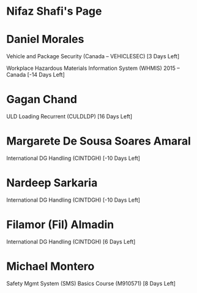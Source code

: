 # Nifaz Shafi's Page




# Daniel Morales


Vehicle and Package Security (Canada – VEHICLESEC) [3 Days Left]

Workplace Hazardous Materials Information System (WHMIS) 2015 – Canada [-14 Days Left]



# Gagan Chand


ULD Loading Recurrent (CULDLDP) [16 Days Left]



# Margarete De Sousa Soares Amaral


International DG Handling (CINTDGH) [-10 Days Left]



# Nardeep Sarkaria


International DG Handling (CINTDGH) [-10 Days Left]



# Filamor (Fil) Almadin


International DG Handling (CINTDGH) [6 Days Left]



# Michael Montero


Safety Mgmt System (SMS) Basics Course (M910571) [8 Days Left]



